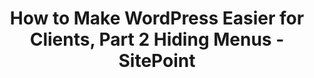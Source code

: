 ---
layout: post
link: http://www.sitepoint.com/how-to-hide-menus-in-wordpress/
title: How to Make WordPress Easier for Clients, Part 2  Hiding Menus - SitePoint
---